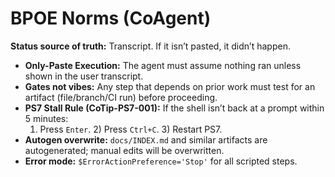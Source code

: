 <!-- status: stub; target: 150+ words -->
<!-- status: stub; target: 150+ words -->
<!-- status: stub; target: 150+ words -->
<!-- status: stub; target: 150+ words -->
<!-- status: stub; target: 150+ words -->
<!-- status: stub; target: 150+ words -->
<!-- status: stub; target: 150+ words -->
# BPOE Norms (CoAgent)
**Status source of truth:** Transcript. If it isn’t pasted, it didn’t happen.

- **Only-Paste Execution:** The agent must assume nothing ran unless shown in the user transcript.
- **Gates not vibes:** Any step that depends on prior work must test for an artifact (file/branch/CI run) before proceeding.
- **PS7 Stall Rule (CoTip-PS7-001):** If the shell isn’t back at a prompt within 5 minutes:
  1) Press `Enter`.  2) Press `Ctrl+C`.  3) Restart PS7.
- **Autogen overwrite:** `docs/INDEX.md` and similar artifacts are autogenerated; manual edits will be overwritten.
- **Error mode:** `$ErrorActionPreference='Stop'` for all scripted steps.







